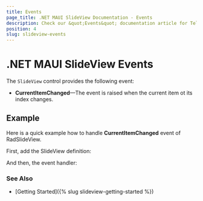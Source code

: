 ```yaml
---
title: Events 
page_title: .NET MAUI SlideView Documentation - Events
description: Check our &quot;Events&quot; documentation article for Telerik UI for .NET Maui SlideView control.
position: 4
slug: slideview-events
---
```


# .NET MAUI SlideView Events 

The `SlideView` control provides the following event:

* **CurrentItemChanged**&mdash;The event is raised when the current item ot its index changes.

## Example

Here is a quick example how to handle **CurrentItemChanged** event of RadSlideView.

First, add the SlideView definition:

<snippet id='slideview-events' />

And then, the event handler:

<snippet id='slideview-events-current-item-changed-event' />

### See Also

- [Getting Started]({% slug slideview-getting-started %})



